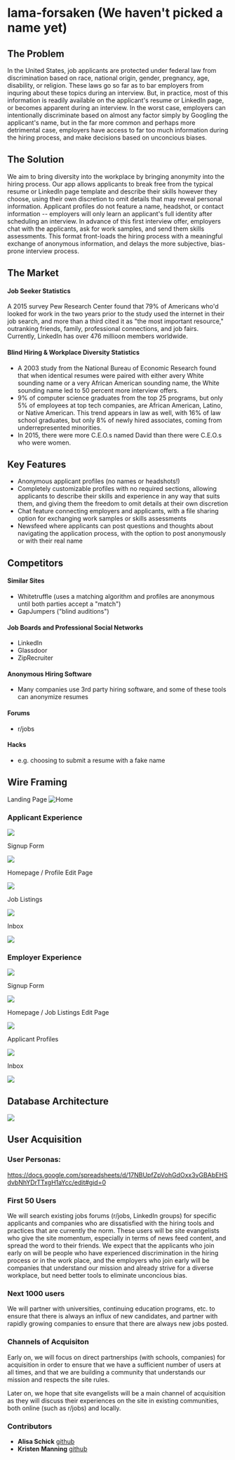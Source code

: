 # lama-forsaken (We haven't picked a name yet) 

## The Problem 

In the United States, job applicants are protected under federal law from discrimination based on race, national origin, gender, pregnancy, age, disability, or religion. These laws go so far as to bar employers from inquring about these topics during an interview. But, in practice, most of this information is readily available on the applicant's resume or LinkedIn page, or becomes apparent during an interview. In the worst case, employers can intentionally discriminate based on almost any factor simply by Googling the applicant's name, but in the far more common and perhaps more detrimental case, employers have access to far too much information during the hiring process, and make decisions based on unconcious biases. 

## The Solution 

We aim to bring diversity into the workplace by bringing anonymity into the hiring process. Our app allows applicants to break free from the typical resume or LinkedIn page template and describe their skills however they choose, using their own discretion to omit details that may reveal personal information. Applicant profiles do not feature a name, headshot, or contact information  -- employers will only learn an applicant's full identity after scheduling an interview. In advance of this first interview offer, employers chat with the applicants, ask for work samples, and send them skills assessments. This format front-loads the hiring process with a meaningful exchange of anonymous information, and delays the more subjective, bias-prone interview process. 

## The Market 

#### Job Seeker Statistics 
A 2015 survey Pew Research Center found that 79% of Americans who'd looked for work in the two years prior to the study used the internet in their job search, and more than a third cited it as "the most important resource," outranking friends, family, professional connections, and job fairs. Currently, LinkedIn has over 476 millioon members worldwide. 

#### Blind Hiring & Workplace Diversity Statistics
- A 2003 study from the National Bureau of Economic Research found that when identical resumes were paired with either avery White sounding name or a very African American sounding name, the White sounding name led to 50 percent more interview offers. 
- 9% of computer science graduates from the top 25 programs, but only 5% of employees at top tech companies, are African American, Latino, or Native American. This trend appears in law as well, with 16% of law school graduates, but only 8% of newly hired associates, coming from underrepresented minorities. 
- In 2015, there were more C.E.O.s named David than there were C.E.O.s who were women. 

## Key Features 

- Anonymous applicant profiles (no names or headshots!) 
- Completely customizable profiles with no required sections, allowing applicants to describe their skills and experience in any way that suits them, and giving them the freedom to omit details at their own discretion 
- Chat feature connecting employers and applicants, with a file sharing option for exchanging work samples or skills assessments 
- Newsfeed where applicants can post questions and thoughts about navigating the application process, with the option to post anonymously or with their real name 

## Competitors 

#### Similar Sites 
- Whitetruffle (uses a matching algorithm and profiles are anonymous until both parties accept a "match") 
- GapJumpers ("blind auditions") 

#### Job Boards and Professional Social Networks 
- LinkedIn
- Glassdoor
- ZipRecruiter 

#### Anonymous Hiring Software 
- Many companies use 3rd party hiring software, and some of these tools can anonymize resumes 

#### Forums 
- r/jobs 

#### Hacks 
- e.g. choosing to submit a resume with a fake name 

## Wire Framing
Landing Page 
![](https://github.com/KristenManning/lama-forsaken/blob/readme/Screen%20Shot%202017-04-22%20at%202.01.48%20AM.png "Home")
### Applicant Experience 
![](https://github.com/KristenManning/lama-forsaken/blob/readme/Screen%20Shot%202017-04-22%20at%202.01.57%20AM.png "")

Signup Form 

![](https://github.com/KristenManning/lama-forsaken/blob/readme/Screen%20Shot%202017-04-22%20at%202.02.05%20AM.png "")

Homepage / Profile Edit Page

![](https://github.com/KristenManning/lama-forsaken/blob/readme/Screen%20Shot%202017-04-22%20at%202.02.14%20AM.png "")

Job Listings 

![](https://github.com/KristenManning/lama-forsaken/blob/readme/Screen%20Shot%202017-04-22%20at%202.02.24%20AM.png "")

Inbox

![](https://github.com/KristenManning/lama-forsaken/blob/readme/Screen%20Shot%202017-04-22%20at%202.02.32%20AM.png "")

### Employer Experience

![](https://github.com/KristenManning/lama-forsaken/blob/readme/Screen%20Shot%202017-04-22%20at%202.02.44%20AM.png "")

Signup Form 

![](https://github.com/KristenManning/lama-forsaken/blob/readme/Screen%20Shot%202017-04-22%20at%202.02.51%20AM.png "")

Homepage / Job Listings Edit Page 

![](https://github.com/KristenManning/lama-forsaken/blob/readme/Screen%20Shot%202017-04-22%20at%202.02.58%20AM.png "")

Applicant Profiles 

![](https://github.com/KristenManning/lama-forsaken/blob/readme/Screen%20Shot%202017-04-22%20at%202.03.12%20AM.png "")

Inbox 

![](https://github.com/KristenManning/lama-forsaken/blob/readme/Screen%20Shot%202017-04-22%20at%202.03.26%20AM.png "")

## Database Architecture 

![](https://github.com/KristenManning/lama-forsaken/blob/readme/as_km_erd.png "")

## User Acquisition 

### User Personas: 
https://docs.google.com/spreadsheets/d/17NBUpfZpVohGdOxx3vGBAbEHSdvbNhYDrTTxgH1aYcc/edit#gid=0 

### First 50 Users 

We will search existing jobs forums (r/jobs, LinkedIn groups) for specific applicants and companies who are dissatisfied with the hiring tools and practices that are currently the norm. These users will be site evangelists who give the site momentum, especially in terms of news feed content, and spread the word to their friends. We expect that the applicants who join early on will be people who have experienced discrimination in the hiring process or in the work place, and the employers who join early will be companies that understand our mission and already strive for a diverse workplace, but need better tools to eliminate unconcious bias. 

### Next 1000 users 

We will partner with universities, continuing education programs, etc. to ensure that there is always an influx of new candidates, and partner with rapidly growing companies to ensure that there are always new jobs posted. 

### Channels of Acquisiton 

Early on, we will focus on direct partnerships (with schools, companies) for acquisition in order to ensure that we have a sufficient number of users at all times, and that we are building a community that understands our mission and respects the site rules. 

Later on, we hope that site evangelists will be a main channel of acquisition as they will discuss their experiences on the site in existing communities, both online (such as r/jobs) and locally. 

### Contributors
* **Alisa Schick** [github](https://github.com/alisaschink)
* **Kristen Manning** [github](https://github.com/KristenManning)


